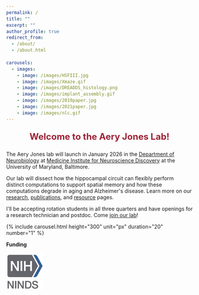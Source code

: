 ```yaml
---
permalink: /
title: ""
excerpt: ""
author_profile: true
redirect_from: 
  - /about/
  - /about.html
  
carousels:
  - images: 
    - image: /images/HSFIII.jpg
    - image: /images/Xmaze.gif
    - image: /images/DREADDS_histology.png
    - image: /images/implant_assembly.gif
    - image: /images/2019paper.jpg
    - image: /images/2021paper.jpg
    - image: /images/nlc.gif
---
```


<p style="text-align: center; font-weight: bold; font-size: 24px; color: #9D2235">Welcome to the Aery Jones Lab!
</p>

The Aery Jones lab will launch in January 2026 in the [Department of Neurobiology](https://neurobiology.umaryland.edu/) at [Medicine Institute for Neuroscience Discovery](https://www.medschool.umaryland.edu/um-mind/) at the University of Maryland, Baltimore.


Our lab will dissect how the hippocampal circuit can flexibly perform distinct computations to support spatial memory and how these computations degrade in aging and Alzheimer's disease. Learn more on our [research](/research), [publications](/publications), and [resource](/resources) pages.


I'll be accepting rotation students in all three quarters and have openings for a research technician and postdoc. Come [join our lab](/join)!

{% include carousel.html height="300" unit="px" duration="20" number="1" %}


**Funding**

![NINDS K99/R00](../images/ninds.jpg)